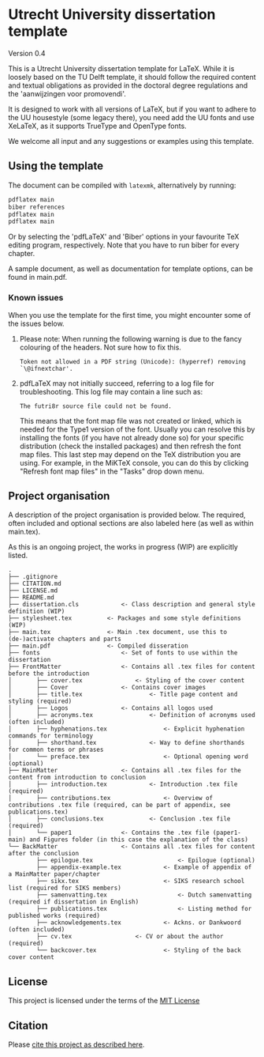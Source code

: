 # Utrecht University dissertation template

Version 0.4

<!-- For future use: ![Latest release](https://img.shields.io/github/v/release/UtrechtUniversity/UU-dissertation-template?style=flat-square) -->

This is a Utrecht University dissertation template for LaTeX. While it is loosely based on the TU Delft template, it should follow the required content and textual obligations as provided in the doctoral degree regulations and the 'aanwijzingen voor promovendi'. 

It is designed to work with all versions of LaTeX, but if you want to adhere to the UU housestyle (some legacy there), you need add the UU fonts and use XeLaTeX, as it supports TrueType and OpenType fonts. 

We welcome all input and any suggestions or examples using this template.

## Using the template

The document can be compiled with ```latexmk```, alternatively by running:
```sh
pdflatex main
biber references
pdflatex main
pdflatex main
```

Or by selecting the 'pdfLaTeX' and 'Biber' options in your favourite TeX editing program, respectively. Note that you have to run biber for every chapter.

A sample document, as well as documentation for template options, can be found
in main.pdf. 

### Known issues
When you use the template for the first time, you might encounter some of the issues below.

1. Please note: When running the following warning is due to the fancy colouring of the headers. Not sure how to fix this. 

    ```Token not allowed in a PDF string (Unicode): (hyperref) removing `\@ifnextchar'.```
2. pdfLaTeX may not initially succeed, referring to a log file for troubleshooting. This log file may contain a line such as:

   ```The futri8r source file could not be found.```
   
   This means that the font map file was not created or linked, which is needed for the Type1 version of the font. Usually you can resolve this by installing the fonts (if you have not already done so) for your specific distribution (check the installed packages) and then refresh the font map files. This last step may depend on the TeX distribution you are using. For example, in the MiKTeX console, you can do this by clicking "Refresh font map files" in the "Tasks" drop down menu.





## Project organisation

A description of the project organisation is provided below. The required, often included and optional sections are also labeled here (as well as within main.tex). 

As this is an ongoing project, the works in progress (WIP) are explicitly listed. 

```
.
├── .gitignore
├── CITATION.md
├── LICENSE.md
├── README.md
├── dissertation.cls 			<- Class description and general style definition (WIP)
├── stylesheet.tex 			<- Packages and some style definitions (WIP)
├── main.tex 				<- Main .tex document, use this to (de-)activate chapters and parts
├── main.pdf 				<- Compiled disseration
├── fonts                		<- Set of fonts to use within the dissertation
├── FrontMatter         		<- Contains all .tex files for content before the introduction
│   	├── cover.tex   	 		<- Styling of the cover content
│   	├── Cover	  	 		<- Contains cover images
│   	├── title.tex          	 		<- Title page content and styling (required)
│   	├── Logos		 		<- Contains all logos used
│   	├── acronyms.tex 		        <- Definition of acronyms used (often included)
│   	├── hyphenations.tex 		        <- Explicit hyphenation commands for terminology
│   	├── shorthand.tex 		        <- Way to define shorthands for common terms or phrases
│   	└── preface.tex     		        <- Optional opening word (optional)
├── MainMatter             		<- Contains all .tex files for the content from introduction to conclusion
│   	├── introduction.tex     		<- Introduction .tex file (required)
│   	├── contributions.tex     	        <- Overview of contributions .tex file (required, can be part of appendix, see publications.tex)
│   	├── conclusions.tex     		<- Conclusion .tex file (required)
│   	└── paper1				<- Contains the .tex file (paper1-main) and Figures folder (in this case the explanation of the class)
└── BackMatter           		<- Contains all .tex files for content after the conclusion
        ├── epilogue.tex                        <- Epilogue (optional)
        ├── appendix-example.tex   	        <- Example of appendix of a MainMatter paper/chapter
        ├── sikx.tex        		        <- SIKS research school list (required for SIKS members)
        ├── samenvatting.tex        	        <- Dutch samenvatting (required if dissertation in English)
        ├── publications.tex        	        <- Listing method for published works (required)
        ├── acknowledgements.tex	        <- Ackns. or Dankwoord (often included)
        ├── cv.tex        			<- CV or about the author (required)
        └── backcover.tex         	        <- Styling of the back cover content

```


## License

This project is licensed under the terms of the [MIT License](/LICENSE.md)

## Citation

Please [cite this project as described here](/CITATION.md).
